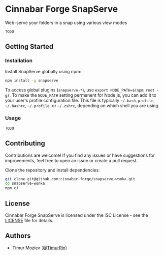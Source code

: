 # Cinnabar Forge SnapServe

Web-serve your folders in a snap using various view modes

```
TODO
```

## Getting Started

### Installation

Install SnapServe globally using npm:

```bash
npm install -g snapserve
```

To access global plugins (`snapserve-*`), use `export NODE_PATH=$(npm root -g)`. To make the `NODE_PATH` setting permanent for Node.js, you can add it to your user's profile configuration file. This file is typically `~/.bash_profile`, `~/.bashrc`, `~/.profile`, or `~/.zshrc`, depending on which shell you are using.

### Usage

```
TODO
```

## Contributing

Contributions are welcome! If you find any issues or have suggestions for improvements, feel free to open an issue or create a pull request.

Clone the repository and install dependencies:

```bash
git clone git@github.com:cinnabar-forge/snapserve-wonka.git
cd snapserve-wonka
npm ci
```

## License

Cinnabar Forge SnapServe is licensed under the ISC License - see the [LICENSE](LICENSE) file for details.

## Authors

- Timur Moziev ([@TimurRin](https://github.com/TimurRin))
